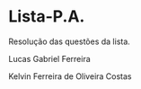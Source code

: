 # Lista-P.A.
Resolução das questões da lista.



Lucas Gabriel Ferreira

Kelvin Ferreira de Oliveira Costas
